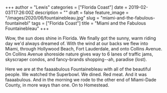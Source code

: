 +++
author = "Lewis"
categories = ["Florida Coast"]
date = 2019-02-03T17:26:00Z
description = ""
draft = false
feature_image = "/images/2020/06/fountainebleau.jpg"
slug = "miami-and-the-fabulous-fountainebl"
tags = ["Florida Coast"]
title = "Miami and the Fabulous Fountainebleau"
+++


Wow, the sun does shine in Florida. We finally got the sunny, warm riding day we'd always dreamed of. With the wind at our backs we flew into Miami, through Hollywood Beach, Fort Lauderdale, and onto Collins Avenue. On Collins Avenue shoreside nature gives way to 6 lanes of traffic jams, skyscraper condos, and fancy-brands shopping--ah, paradise (lost).

Here we are at the faaaabulous Fountainebleau with all of the beautiful people. We watched the Superbowl. We dined. Red meat. And it was faaaabulous. And in the morning we rode to the other end of Miami-Dade County, in more ways than one. On to Homestead.

